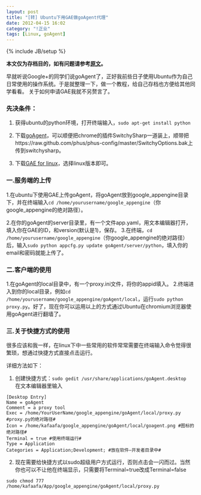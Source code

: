 ```yaml
---
layout: post
title: "[转] Ubuntu下用GAE做goAgent代理"
date: 2012-04-15 16:02
category: "!正业"
tags: [Linux, goAgent]
---
```

{% include JB/setup %}

**本文仅为存档目的，如有问题请参考[原文](http://www.kafaafa.info/archives/146226 "原文")。**

早就听说Google+的同学们说goAgent了，正好我前些日子使用Ubuntu作为自己日常使用的操作系统。于是就整理一下，做一个教程，给自己存档也方便给其他同学看看。 关于如何申请GAE我就不另赘言了。

### 先决条件：
1. 获得ubuntu的python环境，打开终端输入，`sudo apt-get install python`

2. 下载[goAgent](http://code.google.com/p/goagent/ "goAgent")，可以顺便把chrome的插件SwitchySharp一道装上，顺带把https://raw.github.com/phus/phus-config/master/SwitchyOptions.bak上传到switchysharp。

3. 下载[GAE for linux](http://code.google.com/appengine/downloads.html "GAE for linux")，选择linux版本即可。

### 一.服务端的上传
1.在ubuntu下使用GAE上传goAgent，将goAgent放到google_appengine目录下，并在终端输入`cd /home/yourusername/google_appengine`（你google_appengine的绝对路径）。

2.在你的goAgent的server目录里，有一个文件app.yaml，用文本编辑器打开，填入你在GAE的ID，和version(默认是1)，保存。 3.在终端，`cd /home/yourusername/google_appengine`（你google_appengine的绝对路径）后，输入`sudo python appcfg.py update goAgent/server/python`，填入你的email和密码就能上传了。

### 二.客户端的使用
1.在goAgent的local目录中，有一个proxy.ini文件，将你的appid填入。 2.终端进入到你的local目录，例如`cd /home/yourusername/google_appengine/goAgent/local`，运行`sudo python proxy.py`。好了，现在你可以运用以上的方式通过Ubuntu在chromium浏览器使用goAgent进行翻墙了。

### 三.关于快捷方式的使用
很多应该和我一样，在linux下中一些常用的软件常常需要在终端输入命令觉得很繁琐，想通过快捷方式直接点击运行。

详细方法如下：

1. 创建快捷方式：`sudo gedit /usr/share/applications/goAgent.desktop`   
在文本编辑器里输入

<pre><code>[Desktop Entry] 
Name = goAgent 
Comment = a proxy tool 
Exec = /home/YourUserName/google_appengine/goAgent/local/proxy.py #proxy.py的绝对路径# 
Icon = /home/kafaafa/google_appengine/goAgent/local/goagent.png #图标的绝对路径# 
Terminal = true #使用终端运行# 
Type = Application 
Categories = Application;Development; #放在软件–开发者目录中#</code></pre>

2. 现在需要给快捷方式以sudo超级用户方式运行，否则点击会一闪而过。当然你也可以不让他在终端显示，只需要将Terminal=true改成Terminal=false 

<pre><code>sudo chmod 777 /home/kafaafa/App/google_appengine/goAgent/local/proxy.py</code></pre>

